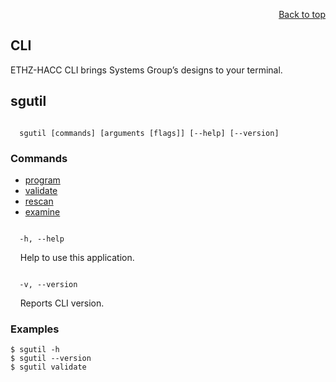 <div id="readme" class="Box-body readme blob js-code-block-container">
<article class="markdown-body entry-content p-3 p-md-6" itemprop="text">
<p align="right">
<a href="https://github.com/fpgasystems/hacc#--heterogenous-accelerated-compute-cluster">Back to top</a>
</p>

# CLI
ETHZ-HACC CLI brings Systems Group’s designs to your terminal.

## sgutil
<code>
  sgutil [commands] [arguments [flags]] [--help] [--version] 
</code>

### Commands

* [program](./docs/sgutil-program.md#sgutil-program)
* [validate](./docs/sgutil-validate.md#sg-validate)
* [rescan]()
* [examine]()

<!-- ### Options -->
<code>
  -h, --help
</code>
<p>
  &nbsp; &nbsp; Help to use this application.
</p>

<code>
  -v, --version
</code>
<p>
  &nbsp; &nbsp; Reports CLI version.
</p>

### Examples
```
$ sgutil -h
$ sgutil --version
$ sgutil validate
```